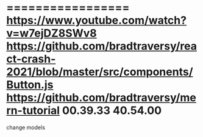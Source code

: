 
=================
https://www.youtube.com/watch?v=w7ejDZ8SWv8
https://github.com/bradtraversy/react-crash-2021/blob/master/src/components/Button.js
https://github.com/bradtraversy/mern-tutorial
00.39.33
40.54.00
=========
change models
